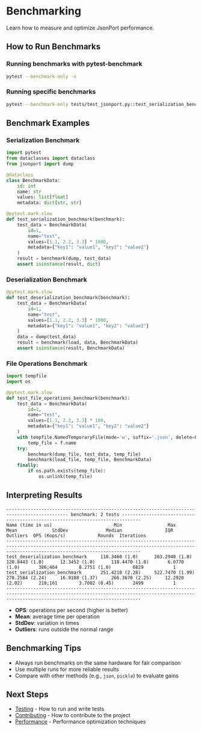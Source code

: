 # Benchmarking

Learn how to measure and optimize JsonPort performance.

## How to Run Benchmarks

### Running benchmarks with pytest-benchmark

```bash
pytest --benchmark-only -v
```

### Running specific benchmarks

```bash
pytest --benchmark-only tests/test_jsonport.py::test_serialization_benchmark -v
```

## Benchmark Examples

### Serialization Benchmark

```python
import pytest
from dataclasses import dataclass
from jsonport import dump

@dataclass
class BenchmarkData:
    id: int
    name: str
    values: list[float]
    metadata: dict[str, str]

@pytest.mark.slow
def test_serialization_benchmark(benchmark):
    test_data = BenchmarkData(
        id=1,
        name="test",
        values=[1.1, 2.2, 3.3] * 1000,
        metadata={"key1": "value1", "key2": "value2"}
    )
    result = benchmark(dump, test_data)
    assert isinstance(result, dict)
```

### Deserialization Benchmark

```python
@pytest.mark.slow
def test_deserialization_benchmark(benchmark):
    test_data = BenchmarkData(
        id=1,
        name="test",
        values=[1.1, 2.2, 3.3] * 1000,
        metadata={"key1": "value1", "key2": "value2"}
    )
    data = dump(test_data)
    result = benchmark(load, data, BenchmarkData)
    assert isinstance(result, BenchmarkData)
```

### File Operations Benchmark

```python
import tempfile
import os

@pytest.mark.slow
def test_file_operations_benchmark(benchmark):
    test_data = BenchmarkData(
        id=1,
        name="test",
        values=[1.1, 2.2, 3.3] * 100,
        metadata={"key1": "value1", "key2": "value2"}
    )
    with tempfile.NamedTemporaryFile(mode='w', suffix='.json', delete=False) as f:
        temp_file = f.name
    try:
        benchmark(dump_file, test_data, temp_file)
        benchmark(load_file, temp_file, BenchmarkData)
    finally:
        if os.path.exists(temp_file):
            os.unlink(temp_file)
```

## Interpreting Results

```
--------------------------------------------------------------------------------------------- benchmark: 2 tests -----------------------------------------------------------------------------
Name (time in us)                       Min                 Max                Mean             StdDev              Median                IQR            Outliers  OPS (Kops/s)            Rounds  Iterations
----------------------------------------------------------------------------------------------------------------------------------------------------------------------------------------------
test_deserialization_benchmark     110.3460 (1.0)      263.2940 (1.0)      120.8443 (1.0)      12.3452 (1.0)      118.4470 (1.0)       6.0770 (1.0)       386;464        8.2751 (1.0)        6829           1
test_serialization_benchmark       251.4210 (2.28)     522.7470 (1.99)     270.2584 (2.24)     16.9108 (1.37)     266.3670 (2.25)     12.2920 (2.02)      218;161        3.7002 (0.45)       2499           1
----------------------------------------------------------------------------------------------------------------------------------------------------------------------------------------------
```

- **OPS**: operations per second (higher is better)
- **Mean**: average time per operation
- **StdDev**: variation in times
- **Outliers**: runs outside the normal range

## Benchmarking Tips

- Always run benchmarks on the same hardware for fair comparison
- Use multiple runs for more reliable results
- Compare with other methods (e.g., `json`, `pickle`) to evaluate gains

## Next Steps

- [Testing](testing.md) - How to run and write tests
- [Contributing](contributing.md) - How to contribute to the project
- [Performance](../user-guide/performance.md) - Performance optimization techniques 
